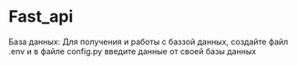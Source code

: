 # Fast_api
База данных: Для получения  и работы с баззой данных, создайте файл .env и в файле config.py введите данные от своей базы данных